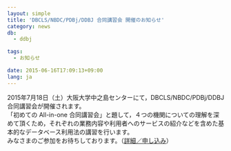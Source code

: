 ```yaml
---
layout: simple
title: 'DBCLS/NBDC/PDBj/DDBJ 合同講習会 開催のお知らせ'
category: news
db:
  - ddbj

tags:
  - お知らせ

date: 2015-06-16T17:09:13+09:00
lang: ja
---
```


<p>2015年7月18日（土）大阪大学中之島センターにて，DBCLS/NBDC/PDBj/DDBJ 合同講習会が開催されます。<br>「初めての All-in-one 合同講習会」と題して，４つの機関についての理解を深めて頂くため，それぞれの業務内容や利用者へのサービスの紹介などを含めた基本的なデータベース利用法の講習を行います。<br>みなさまのご参加をお待ちしております。（<a href="/all-in-one.html">詳細／申し込み</a>）</p>
